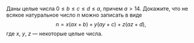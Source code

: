 Даны целые числа $0\leq  b\leq c\leq d\leq a$, причем $a > 14$.
Докажите, что не всякое натуральное число $n$ можно записать в виде
$$
n=x(ax + b) + y(ay + c) + z(az + d),
$$
где $x$, $y$, $z$ — некоторые целые числа.